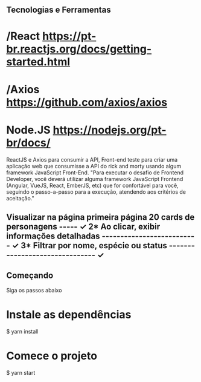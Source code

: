 ## Tecnologias e Ferramentas
# /React https://pt-br.reactjs.org/docs/getting-started.html
# /Axios https://github.com/axios/axios
# Node.JS https://nodejs.org/pt-br/docs/

ReactJS e Axios para consumir a API, 
Front-end teste para criar uma aplicação web que consumisse a API do rick and morty usando algum framework JavaScript Front-End.
"Para executar o desafio de Frontend Developer, você deverá utilizar alguma framework JavaScript Frontend (Angular, VueJS, React, EmberJS, etc) que for confortável para você, seguindo o passo-a-passo para a execução, atendendo aos critérios de aceitação."

## Visualizar na página primeira página 20 cards de personagens ----- ✓ 2* Ao clicar, exibir informações detalhadas -------------------------- ✓ 3* Filtrar por nome, espécie ou status ------------------------------- ✓




## Começando
Siga os passos abaixo

# Instale as dependências
$ yarn install

# Comece o projeto
$ yarn start